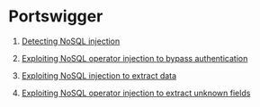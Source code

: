 # Portswigger

1.  [Detecting NoSQL injection](https://portswigger.net/web-security/nosql-injection/lab-nosql-injection-detection)

2.  [Exploiting NoSQL operator injection to bypass authentication](https://portswigger.net/web-security/nosql-injection/lab-nosql-injection-bypass-authentication)

3.  [Exploiting NoSQL injection to extract data](https://portswigger.net/web-security/nosql-injection/lab-nosql-injection-extract-data)

4.  [Exploiting NoSQL operator injection to extract unknown fields](https://portswigger.net/web-security/nosql-injection/lab-nosql-injection-extract-unknown-fields)
